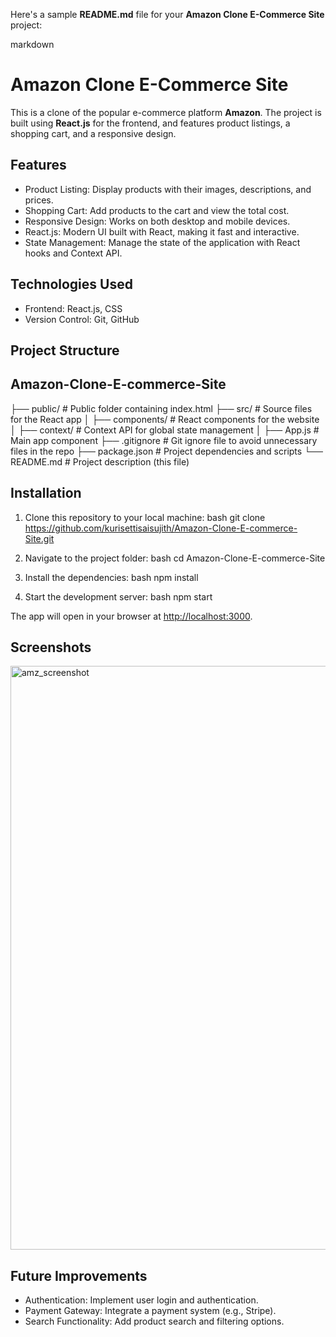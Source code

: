 Here's a sample **README.md** file for your **Amazon Clone E-Commerce Site** project:

markdown
# Amazon Clone E-Commerce Site

This is a clone of the popular e-commerce platform **Amazon**. The project is built using **React.js** for the frontend, and features product listings, a shopping cart, and a responsive design.

## Features
- Product Listing: Display products with their images, descriptions, and prices.
- Shopping Cart: Add products to the cart and view the total cost.
- Responsive Design: Works on both desktop and mobile devices.
- React.js: Modern UI built with React, making it fast and interactive.
- State Management: Manage the state of the application with React hooks and Context API.

## Technologies Used
- Frontend: React.js, CSS
- Version Control: Git, GitHub

## Project Structure


## Amazon-Clone-E-commerce-Site
├── public/                # Public folder containing index.html
├── src/                   # Source files for the React app
│   ├── components/        # React components for the website
│   ├── context/           # Context API for global state management
│   ├── App.js             # Main app component
├── .gitignore             # Git ignore file to avoid unnecessary files in the repo
├── package.json           # Project dependencies and scripts
└── README.md              # Project description (this file)


## Installation

1. Clone this repository to your local machine:
   bash
   git clone https://github.com/kurisettisaisujith/Amazon-Clone-E-commerce-Site.git
   

2. Navigate to the project folder:
   bash
   cd Amazon-Clone-E-commerce-Site


3. Install the dependencies:
   bash
   npm install
  

4. Start the development server:
   bash
   npm start
  

The app will open in your browser at [http://localhost:3000](http://localhost:3000).

## Screenshots

<img width="934" alt="amz_screenshot" src="https://github.com/user-attachments/assets/b514348d-87b2-4a17-ac13-1f9b9f1f2a89" />


## Future Improvements

- Authentication: Implement user login and authentication.
- Payment Gateway: Integrate a payment system (e.g., Stripe).
- Search Functionality: Add product search and filtering options.


